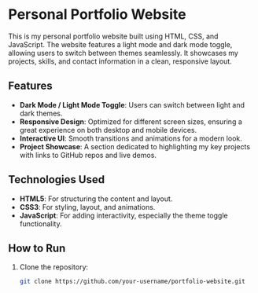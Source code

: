 # Personal Portfolio Website

This is my personal portfolio website built using HTML, CSS, and JavaScript. The website features a light mode and dark mode toggle, allowing users to switch between themes seamlessly. It showcases my projects, skills, and contact information in a clean, responsive layout.

## Features

- **Dark Mode / Light Mode Toggle**: Users can switch between light and dark themes.
- **Responsive Design**: Optimized for different screen sizes, ensuring a great experience on both desktop and mobile devices.
- **Interactive UI**: Smooth transitions and animations for a modern look.
- **Project Showcase**: A section dedicated to highlighting my key projects with links to GitHub repos and live demos.

## Technologies Used

- **HTML5**: For structuring the content and layout.
- **CSS3**: For styling, layout, and animations.
- **JavaScript**: For adding interactivity, especially the theme toggle functionality.

## How to Run

1. Clone the repository:

   ```bash
   git clone https://github.com/your-username/portfolio-website.git
